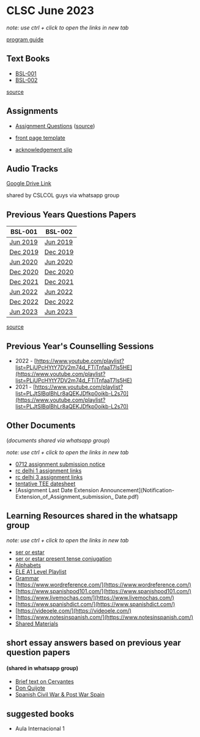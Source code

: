 # CLSC June 2023

*note: use ctrl + click to open the links in new tab*

[program guide](cslc_programguide_sofl.pdf)

## Text Books

* [BSL-001](textbooks/BSL_001_A.pdf)
* [BSL-002](textbooks/BSL_002_A.pdf)

[source](https://www.egyankosh.ac.in/handle/123456789/52755)

## Assignments

* [Assignment Questions](assignment_bsl001_bsl002_2023.pdf) ([source](https://webservices.ignou.ac.in/assignments/Certificate.htm))

* [front page template](assignment_front_page.pdf)
* [acknowledgement slip](acknowledgement_slip_one_page.pdf)

## Audio Tracks

[Google Drive Link](https://drive.google.com/drive/folders/1aCXqbB3g_bHPSSn49EXTA_tt1RKymy-p?usp=sharing)

shared by CSLCOL guys via whatsapp group

## Previous Years Questions Papers

| BSL-001 | BSL-002 |
| --- | --- |
| [Jun 2019](PreviousYearQuestionPaper/BSL-001/201905-BSL-001.pdf) | [Jun 2019](PreviousYearQuestionPaper/BSL-002/201905-BSL-002.pdf) |
| [Dec 2019](PreviousYearQuestionPaper/BSL-001/201912-BSL-001.pdf) | [Dec 2019](PreviousYearQuestionPaper/BSL-002/201912-BSL-002.pdf) |
| [Jun 2020](PreviousYearQuestionPaper/BSL-001/202005-BSL-001.pdf) | [Jun 2020](PreviousYearQuestionPaper/BSL-002/202005-BSL-002.pdf) |
| [Dec 2020](PreviousYearQuestionPaper/BSL-001/202012-BSL-001.pdf) | [Dec 2020](PreviousYearQuestionPaper/BSL-002/202012-BSL-002.pdf) |
| [Dec 2021](PreviousYearQuestionPaper/BSL-001/202112-BSL-001.pdf) | [Dec 2021](PreviousYearQuestionPaper/BSL-002/202112-BSL-002.pdf) |
| [Jun 2022](PreviousYearQuestionPaper/BSL-001/202205-BSL-001.pdf) | [Jun 2022](PreviousYearQuestionPaper/BSL-002/202205-BSL-002.pdf) |
| [Dec 2022](PreviousYearQuestionPaper/BSL-001/202212-BSL-001.pdf) | [Dec 2022](PreviousYearQuestionPaper/BSL-002/202212-BSL-002.pdf) |
| [Jun 2023](PreviousYearQuestionPaper/BSL-001/202305-BSL-001.pdf) | [Jun 2023](PreviousYearQuestionPaper/BSL-002/202305-BSL-002.pdf) |

[source](https://webservices.ignou.ac.in/Pre-Question/)

## Previous Year's Counselling Sessions
* 2022 - [https://www.youtube.com/playlist?list=PLiUPcHYtY7DV2m74d_FTiTnfaaT7ls5HE](https://www.youtube.com/playlist?list=PLiUPcHYtY7DV2m74d_FTiTnfaaT7ls5HE)
* 2021 - [https://www.youtube.com/playlist?list=PLJtSlBqIBhLr8aQEKJDfkp0oikb-L2s70](https://www.youtube.com/playlist?list=PLJtSlBqIBhLr8aQEKJDfkp0oikb-L2s70)

## Other Documents

(_documents shared via whatsapp group_)

*note: use ctrl + click to open the links in new tab*

* [0712 assignment submission notice](0712_vivekananda_college_assignment_submission_notice.pdf)
* [rc delhi 1 assignment links](rc_delhi_1_assignment_guidelines.pdf)
* [rc delhi 3 assignment links](rc_delhi_3_assignment_links.pdf)
* [tentative TEE datesheet](tentative_tee_datesheet_dec_2023.pdf)
* [Assignment Last Date Extension Announcement](Notification-Extension_of_Assignment_submission_ Date.pdf)

## Learning Resources shared in the whatsapp group

*note: use ctrl + click to open the links in new tab*

* [ser or estar](https://youtu.be/BFmmvdANZl0?si=2A8qS9WNFHyrsd5f)
* [ser or estar present tense conjugation](https://www.youtube.com/watch?v=YJzhSQRy6N4)
* [Alphabets](https://youtu.be/hsLYD1Jyf3A?si=Md0SufvZ6TRYQwAp)
* [ELE A1 Level Playlist](https://www.youtube.com/playlist?list=PL29747CBC28F65045)
* [Grammar](https://studyspanish.com/grammar)
* [https://www.wordreference.com/](https://www.wordreference.com/)
* [https://www.spanishpod101.com/](https://www.spanishpod101.com/)
* [https://www.livemochas.com/](https://www.livemochas.com/)
* [https://www.spanishdict.com/](https://www.spanishdict.com/)
* [https://videoele.com/](https://videoele.com/)
* [https://www.notesinspanish.com/](https://www.notesinspanish.com/)
* [Shared Materials](https://drive.google.com/drive/folders/1jFI1Tn2MS9ynFlZ8Pscslx43QrQeSHBQ?usp=sharing)

## short essay answers based on previous year question papers
#### (shared in whatsapp group)

* [Brief text on Cervantes](short_essays/BriefTextOnCervantes.md)
* [Don Quijote](short_essays/DonQuijote.md)
* [Spanish Civil War & Post War Spain](short_essays/SpanishCivilWar&PostWarSpain.md)

## suggested books

* Aula Internacional 1
